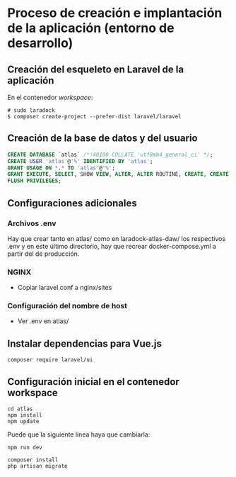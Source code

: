 # Proceso de creación e implantación de la aplicación (entorno de desarrollo)

## Creación del esqueleto en Laravel de la aplicación

En el contenedor _workspace_:

```shell
# sudo laradock
$ composer create-project --prefer-dist laravel/laravel
```

## Creación de la base de datos y del usuario

```sql
CREATE DATABASE `atlas` /*!40100 COLLATE 'utf8mb4_general_ci' */;
CREATE USER 'atlas'@'%' IDENTIFIED BY 'atlas';
GRANT USAGE ON *.* TO 'atlas'@'%';
GRANT EXECUTE, SELECT, SHOW VIEW, ALTER, ALTER ROUTINE, CREATE, CREATE ROUTINE, CREATE TEMPORARY TABLES, CREATE VIEW, DELETE, DROP, EVENT, INDEX, INSERT, REFERENCES, TRIGGER, UPDATE, LOCK TABLES  ON `atlas`.* TO 'atlas'@'%' WITH GRANT OPTION;
FLUSH PRIVILEGES;
```

## Configuraciones adicionales

### Archivos .env

Hay que crear tanto en atlas/ como en laradock-atlas-daw/ los respectivos .env y en este último directorio, hay que recrear docker-compose.yml a partir del de producción.

### NGINX

* Copiar laravel.conf a nginx/sites

### Configuración del nombre de host

* Ver .env en atlas/

## Instalar dependencias para Vue.js

```shell
composer require laravel/ui
```

## Configuración inicial en el contenedor workspace

```shell
cd atlas
npm install
npm update
```

Puede que la siguiente línea haya que cambiarla:

```shell
npm run dev
```

```shell
composer install
php artisan migrate
```
